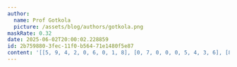 ```yaml
---
author:
  name: Prof Gotkola
  picture: /assets/blog/authors/gotkola.png
maskRate: 0.32
date: 2025-06-02T20:00:02.228859
id: 2b759880-3fec-11f0-b564-71e1480f5e87
content: '[[5, 9, 4, 2, 0, 6, 0, 1, 8], [0, 7, 0, 0, 0, 5, 4, 3, 6], [8, 0, 0, 7, 4, 1, 5, 9, 0], [0, 1, 2, 0, 0, 0, 6, 4, 3], [9, 4, 6, 3, 2, 0, 8, 5, 1], [0, 8, 5, 6, 0, 4, 9, 2, 7], [0, 0, 9, 0, 0, 8, 0, 7, 5], [4, 2, 8, 5, 7, 3, 1, 6, 9], [6, 5, 0, 0, 0, 0, 3, 8, 4]]'
---
```

